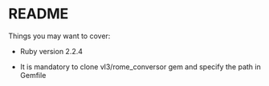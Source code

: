 # README

Things you may want to cover:

* Ruby version
  2.2.4

* It is mandatory to clone vl3/rome_conversor gem and specify the path
  in Gemfile
